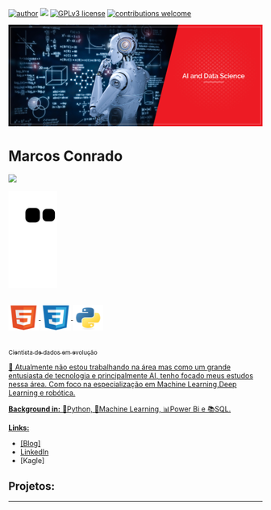[![author](https://img.shields.io/badge/author-marcosconrad-red.svg)](https://www.linkedin.com/in/marcossconrado) [![](https://img.shields.io/badge/python-3.7+-blue.svg)](https://www.python.org/downloads/release/python-365/) [![GPLv3 license](https://img.shields.io/badge/License-GPLv3-blue.svg)](http://perso.crans.org/besson/LICENSE.html) [![contributions welcome](https://img.shields.io/badge/contributions-welcome-brightgreen.svg?style=flat)](https://github.com/marcosconrado/marcosconrado/issues)

<p align="center">
  <img src="Web-Blog_PCE_DS-ML-AI.edited.jpg" >
</p>

# Marcos Conrado


<div>
  
  <a href="https://github.com/MarcosConrado">
  <img height="250em" src="https://github-readme-stats.vercel.app/api?username=marcosconrado&show_icons=true&theme=dark&include_all_commits=true&count_private=true"/>
    
</div>
  
  <div> 
 
  ![Snake animation](https://github.com/rafaballerini/rafaballerini/blob/output/github-contribution-grid-snake.svg)
 
</div>
  
<div style="display: inline_block"><br>
  <img align="center" alt="Marc-HTML" height="50" width="60" src="https://raw.githubusercontent.com/devicons/devicon/master/icons/html5/html5-original.svg">
  <img align="center" alt="Marc-CSS" height="50" width="60" src="https://raw.githubusercontent.com/devicons/devicon/master/icons/css3/css3-original.svg">
  <img align="center" alt="Marc-Python" height="50" width="60" src="https://raw.githubusercontent.com/devicons/devicon/master/icons/python/python-original.svg">
</div>
 
## 
  

  
  
<sub>Cientista de dados em evolução</sub>

🤞 Atualmente não estou trabalhando na área mas como um grande entusiasta de tecnologia e principalmente AI, tenho focado meus estudos nessa área.
Com foco na especialização em Machine Learning,Deep Learning e robótica.


**Background in:** 🐍Python, 🤖Machine Learning, 📊Power Bi e 📚SQL.

**Links:**
* [Blog]
* [LinkedIn](https://www.linkedin.com/in/marcossconrado)
* [Kagle]


## Projetos:



---
